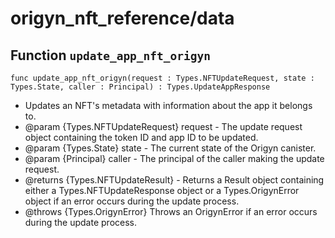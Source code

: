 # origyn_nft_reference/data

## Function `update_app_nft_origyn`
``` motoko no-repl
func update_app_nft_origyn(request : Types.NFTUpdateRequest, state : Types.State, caller : Principal) : Types.UpdateAppResponse
```

*  Updates an NFT's metadata with information about the app it belongs to.
  *  @param {Types.NFTUpdateRequest} request - The update request object containing the token ID and app ID to be updated.
  *  @param {Types.State} state - The current state of the Origyn canister.
  *  @param {Principal} caller - The principal of the caller making the update request.
  *  @returns {Types.NFTUpdateResult} - Returns a Result object containing either a Types.NFTUpdateResponse object or a Types.OrigynError object if an error occurs during the update process.
  *  @throws {Types.OrigynError} Throws an OrigynError if an error occurs during the update process.
